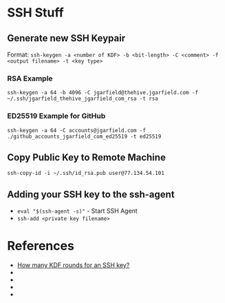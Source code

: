 # SSH Stuff

## Generate new SSH Keypair

Format: `ssh-keygen -a <number of KDF> -b <bit-length> -C <comment> -f <output filename> -t <key type>`

### RSA Example

`ssh-keygen -a 64 -b 4096 -C jgarfield@thehive.jgarfield.com -f ~/.ssh/jgarfield_thehive_jgarfield_com_rsa -t rsa`

### ED25519 Example for GitHub

`ssh-keygen -a 64 -C accounts@jgarfield.com -f ./github_accounts_jgarfield_com_ed25519 -t ed25519`

## Copy Public Key to Remote Machine

`ssh-copy-id -i ~/.ssh/id_rsa.pub user@77.134.54.101`

## Adding your SSH key to the ssh-agent

* `eval "$(ssh-agent -s)"` - Start SSH Agent
* `ssh-add <private key filename>`

# References

* [How many KDF rounds for an SSH key?](https://crypto.stackexchange.com/questions/40311/how-many-kdf-rounds-for-an-ssh-key#:~:text=Since%20the%20cipher%20is%20rekeyed%2064%20times%20per,choosing%20the%20number%20of%20KDF%20rounds%20here.%20Share)
* [](https://goteleport.com/blog/comparing-ssh-keys/)
* [](https://goteleport.com/blog/ssh-handshake-explained/)
* [](https://goteleport.com/blog/ssh-key-management/)
* [](https://goteleport.com/blog/how-to-ssh-properly/)
